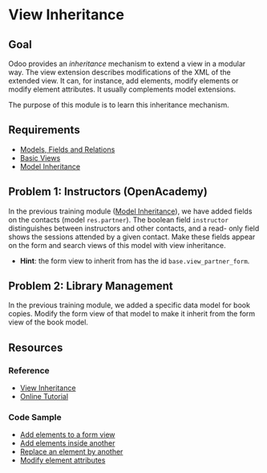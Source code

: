 # View Inheritance

## Goal

Odoo provides an *inheritance* mechanism to extend a view in a modular way. The
view extension describes modifications of the XML of the extended view. It can,
for instance, add elements, modify elements or modify element attributes. It
usually complements model extensions.

The purpose of this module is to learn this inheritance mechanism.


## Requirements

- [Models, Fields and Relations](../01-models)
- [Basic Views](../03-views)
- [Model Inheritance](../04-model-inheritance)


## Problem 1: Instructors (OpenAcademy)

In the previous training module ([Model Inheritance](../04-model-inheritance)),
we have added fields on the contacts (model `res.partner`). The boolean field
`instructor` distinguishes between instructors and other contacts, and a read-
only field shows the sessions attended by a given contact. Make these fields
appear on the form and search views of this model with view inheritance.

- **Hint**: the form view to inherit from has the id `base.view_partner_form`.


## Problem 2: Library Management

In the previous training module, we added a specific data model for book copies.
Modify the form view of that model to make it inherit from the form view of the
book model.


## Resources

### Reference

* [View Inheritance](http://www.odoo.com/documentation/9.0/reference/views.html#inheritance)
* [Online Tutorial](http://www.odoo.com/documentation/9.0/howtos/backend.html#view-inheritance)

### Code Sample

* [Add elements to a form view](https://github.com/odoo/odoo/blob/76c443eda331b75bf5dfa7ec22b8eb22e1084343/addons/account/views/product_view.xml#L10)
* [Add elements inside another](https://github.com/odoo/odoo/blob/76c443eda331b75bf5dfa7ec22b8eb22e1084343/addons/account/views/partner_view.xml#L98)
* [Replace an element by another](https://github.com/odoo/odoo/blob/76c443eda331b75bf5dfa7ec22b8eb22e1084343/addons/product/views/product_views.xml#L139)
* [Modify element attributes](https://github.com/odoo/odoo/blob/76c443eda331b75bf5dfa7ec22b8eb22e1084343/addons/product/views/product_views.xml#L277)
